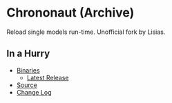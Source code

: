 # Chrononaut (Archive)

Reload single models run-time. Unofficial fork by Lisias.


## In a Hurry

* [Binaries](./Archive)
	* [Latest Release](https://github.com/net-lisias-kspu/Chrononaut/releases)
* [Source](https://github.com/net-lisias-kspu/Chrononaut)
* [Change Log](./CHANGE_LOG.md)
